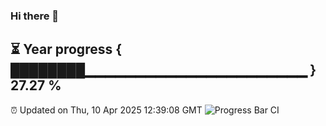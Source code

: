 ### Hi there 👋
⏳ Year progress { ████████▁▁▁▁▁▁▁▁▁▁▁▁▁▁▁▁▁▁▁▁▁▁ } 27.27 %
---
⏰ Updated on Thu, 10 Apr 2025 12:39:08 GMT
![Progress Bar CI](https://github.com/liununu/liununu/workflows/Progress%20Bar%20CI/badge.svg)
